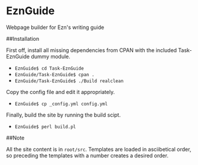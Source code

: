 EznGuide
========

Webpage builder for Ezn's writing guide

##Installation

First off, install all missing dependencies from CPAN with the included
Task-EznGuide dummy module.

- `EznGuide$ cd Task-EznGuide`
- `EznGuide/Task-EznGuide$ cpan .`
- `EznGuide/Task-EznGuide$ ./Build realclean`

Copy the config file and edit it appropriately.

- `EznGuide$ cp _config.yml config.yml`

Finally, build the site by running the build scipt.

- `EznGuide$ perl build.pl`

##Note

All the site content is in `root/src`. Templates are loaded in asciibetical 
order, so preceding the templates with a number creates a desired order.